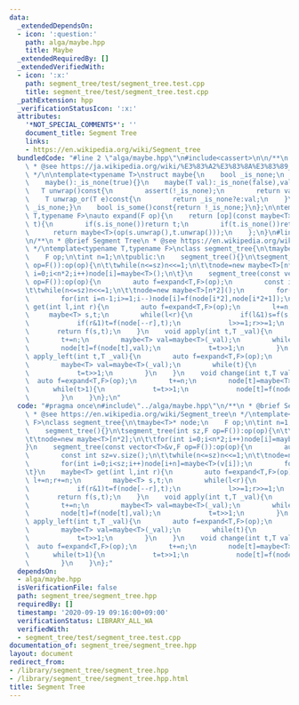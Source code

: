 ```yaml
---
data:
  _extendedDependsOn:
  - icon: ':question:'
    path: alga/maybe.hpp
    title: Maybe
  _extendedRequiredBy: []
  _extendedVerifiedWith:
  - icon: ':x:'
    path: segment_tree/test/segment_tree.test.cpp
    title: segment_tree/test/segment_tree.test.cpp
  _pathExtension: hpp
  _verificationStatusIcon: ':x:'
  attributes:
    '*NOT_SPECIAL_COMMENTS*': ''
    document_title: Segment Tree
    links:
    - https://en.wikipedia.org/wiki/Segment_tree
  bundledCode: "#line 2 \"alga/maybe.hpp\"\n#include<cassert>\n\n/**\n * @brief Maybe\n\
    \ * @see https://ja.wikipedia.org/wiki/%E3%83%A2%E3%83%8A%E3%83%89_(%E3%83%97%E3%83%AD%E3%82%B0%E3%83%A9%E3%83%9F%E3%83%B3%E3%82%B0)#Maybe%E3%83%A2%E3%83%8A%E3%83%89\n\
    \ */\n\ntemplate<typename T>\nstruct maybe{\n    bool _is_none;\n    T val;\n\
    \    maybe():_is_none(true){}\n    maybe(T val):_is_none(false),val(val){}\n \
    \   T unwrap()const{\n        assert(!_is_none);\n        return val;\n    }\n\
    \    T unwrap_or(T e)const{\n        return _is_none?e:val;\n    }\n    bool is_none()const{return\
    \ _is_none;}\n    bool is_some()const{return !_is_none;}\n};\n\ntemplate<typename\
    \ T,typename F>\nauto expand(F op){\n    return [op](const maybe<T>& s,const maybe<T>&\
    \ t){\n        if(s.is_none())return t;\n        if(t.is_none())return s;\n  \
    \      return maybe<T>(op(s.unwrap(),t.unwrap()));\n    };\n}\n#line 3 \"segment_tree/segment_tree.hpp\"\
    \n/**\n * @brief Segment Tree\n * @see https://en.wikipedia.org/wiki/Segment_tree\n\
    \ */\ntemplate<typename T,typename F>\nclass segment_tree{\n\tmaybe<T>* node;\n\
    \    F op;\n\tint n=1;\n\tpublic:\n    segment_tree(){}\n\tsegment_tree(int sz,F\
    \ op=F()):op(op){\n\t\twhile(n<=sz)n<<=1;\n\t\tnode=new maybe<T>[n*2];\n\t\tfor(int\
    \ i=0;i<n*2;i++)node[i]=maybe<T>();\n\t}\n    segment_tree(const vector<T>&v,F\
    \ op=F()):op(op){\n        auto f=expand<T,F>(op);\n        const int sz=v.size();\n\
    \t\twhile(n<=sz)n<<=1;\n\t\tnode=new maybe<T>[n*2]();\n        for(int i=0;i<sz;i++)node[i+n]=maybe<T>(v[i]);\n\
    \        for(int i=n-1;i>=1;i--)node[i]=f(node[i*2],node[i*2+1]);\n\t}\n    maybe<T>\
    \ get(int l,int r){\n        auto f=expand<T,F>(op);\n        l+=n;r+=n;\n   \
    \     maybe<T> s,t;\n        while(l<r){\n            if(l&1)s=f(s,node[l++]);\n\
    \            if(r&1)t=f(node[--r],t);\n            l>>=1;r>>=1;\n        }\n \
    \       return f(s,t);\n    }\n    void apply(int t,T _val){\n        auto f=expand<T,F>(op);\n\
    \        t+=n;\n        maybe<T> val=maybe<T>(_val);\n        while(t){\n    \
    \        node[t]=f(node[t],val);\n            t=t>>1;\n        }\n    }\n    void\
    \ apply_left(int t,T _val){\n        auto f=expand<T,F>(op);\n        t+=n;\n\
    \        maybe<T> val=maybe<T>(_val);\n        while(t){\n            node[t]=f(val,node[t]);\n\
    \            t=t>>1;\n        }\n    }\n    void change(int t,T val){\n      \
    \  auto f=expand<T,F>(op);\n        t+=n;\n        node[t]=maybe<T>(val);\n  \
    \      while(t>1){\n            t=t>>1;\n            node[t]=f(node[t*2],node[t*2+1]);\n\
    \        }\n    }\n};\n"
  code: "#pragma once\n#include\"../alga/maybe.hpp\"\n/**\n * @brief Segment Tree\n\
    \ * @see https://en.wikipedia.org/wiki/Segment_tree\n */\ntemplate<typename T,typename\
    \ F>\nclass segment_tree{\n\tmaybe<T>* node;\n    F op;\n\tint n=1;\n\tpublic:\n\
    \    segment_tree(){}\n\tsegment_tree(int sz,F op=F()):op(op){\n\t\twhile(n<=sz)n<<=1;\n\
    \t\tnode=new maybe<T>[n*2];\n\t\tfor(int i=0;i<n*2;i++)node[i]=maybe<T>();\n\t\
    }\n    segment_tree(const vector<T>&v,F op=F()):op(op){\n        auto f=expand<T,F>(op);\n\
    \        const int sz=v.size();\n\t\twhile(n<=sz)n<<=1;\n\t\tnode=new maybe<T>[n*2]();\n\
    \        for(int i=0;i<sz;i++)node[i+n]=maybe<T>(v[i]);\n        for(int i=n-1;i>=1;i--)node[i]=f(node[i*2],node[i*2+1]);\n\
    \t}\n    maybe<T> get(int l,int r){\n        auto f=expand<T,F>(op);\n       \
    \ l+=n;r+=n;\n        maybe<T> s,t;\n        while(l<r){\n            if(l&1)s=f(s,node[l++]);\n\
    \            if(r&1)t=f(node[--r],t);\n            l>>=1;r>>=1;\n        }\n \
    \       return f(s,t);\n    }\n    void apply(int t,T _val){\n        auto f=expand<T,F>(op);\n\
    \        t+=n;\n        maybe<T> val=maybe<T>(_val);\n        while(t){\n    \
    \        node[t]=f(node[t],val);\n            t=t>>1;\n        }\n    }\n    void\
    \ apply_left(int t,T _val){\n        auto f=expand<T,F>(op);\n        t+=n;\n\
    \        maybe<T> val=maybe<T>(_val);\n        while(t){\n            node[t]=f(val,node[t]);\n\
    \            t=t>>1;\n        }\n    }\n    void change(int t,T val){\n      \
    \  auto f=expand<T,F>(op);\n        t+=n;\n        node[t]=maybe<T>(val);\n  \
    \      while(t>1){\n            t=t>>1;\n            node[t]=f(node[t*2],node[t*2+1]);\n\
    \        }\n    }\n};"
  dependsOn:
  - alga/maybe.hpp
  isVerificationFile: false
  path: segment_tree/segment_tree.hpp
  requiredBy: []
  timestamp: '2020-09-19 09:16:00+09:00'
  verificationStatus: LIBRARY_ALL_WA
  verifiedWith:
  - segment_tree/test/segment_tree.test.cpp
documentation_of: segment_tree/segment_tree.hpp
layout: document
redirect_from:
- /library/segment_tree/segment_tree.hpp
- /library/segment_tree/segment_tree.hpp.html
title: Segment Tree
---
```

